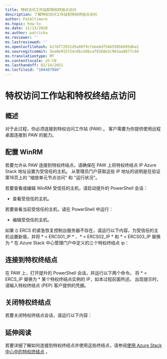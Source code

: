 ```yaml
---
title: 特权访问工作站和特权终结点访问
description: 了解特权访问工作站和特权终结点访问
author: PatAltimore
ms.topic: how-to
ms.date: 11/13/2020
ms.author: patricka
ms.reviewer: ''
ms.lastreviewed: ''
ms.openlocfilehash: b17bf72931d5e80f9cfebe6df54655856695dba2
ms.sourcegitcommit: 5ea0e915f24c8bcddbcaf8268e3c963aa8877c9d
ms.translationtype: MT
ms.contentlocale: zh-CN
ms.lasthandoff: 02/14/2021
ms.locfileid: "100487980"
---
```

# <a name="privileged-access-workstation-and-privileged-endpoint-access"></a>特权访问工作站和特权终结点访问

## <a name="overview"></a>概述

对于此过程，你必须连接到特权访问工作站 (PAW) 。 客户需要为你提供使用远程桌面连接到 PAW 的能力。

## <a name="configuring-the-winrm"></a>配置 WinRM

若要允许从 PAW 连接到特权终结点，请确保在 PAW 上将特权终结点 IP Azure Stack 地址设置为受信任的主机。 从管理员门户获取这些 IP 地址的说明是在验证第16页上的 "缩放单元节点访问" 和 "运行状况"。

若要查看或编辑 WinRM 受信任的主机，请启动提升的 PowerShell 会话：

-   查看受信任的主机。

若要查看当前受信任的主机，请在 PowerShell 中运行：

-   编辑受信任的主机。

如果 () ERCS 的紧急恢复控制台服务器不存在，请运行以下内容，为受信任的主机设置新值，并将 * \< ERCS01_IP \* 、* \< ERCS02_IP \* 和 * \< ERCS03_IP 替换为 \* 在 Azure Stack 中心管理门户中定义的三个特权终结点 ip：

## <a name="connect-to-the-privileged-endpoint"></a>连接到特权终结点

在 PAW 上，打开提升的 PowerShell 会话，并运行以下两个命令。 将 * \< ERCS_IP 替换为 \* 某个特权终结点实例的 IP，如本过程前面所述。 出现提示时，请输入特权终结点 (PEP) 客户提供的凭据。

## <a name="close-the-privileged-endpoint"></a>关闭特权终结点

若要关闭特权终结点会话，请运行以下内容：

## <a name="further-reading"></a>延伸阅读

若要详细了解如何连接到特权终结点并使用这些终结点，请参阅[使用 Azure Stack 中心中的特权终结点](../../operator/azure-stack-privileged-endpoint.md) 
 [](../../operator/azure-stack-privileged-endpoint.md)。
